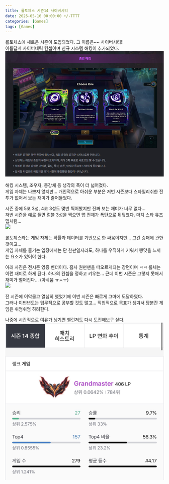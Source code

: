 ```yaml
---
title: 롤토체스 시즌14 사이버시티
date: 2025-05-16 00:00:00 +/-TTTT
categories: [Games]
tags: [Games]
---
```


롤토체스에 새로운 시즌이 도입되었다. 그 이름은~~ 사이버시티!!  
이름답게 사이버네틱 컨셉이며 신규 시스템 해킹이 추가되었다.  
![](/assets/posts/2025-05-16-LoLChess14/2.png)

해킹 시스템, 조우자, 증강체 등 생각의 폭이 더 넓어졌다.  
게임 자체는 나쁘지 않지만... 개인적으로 아쉬운 부분은 저번 시즌보다 스타일리쉬한 전투가 없어서 보는 재미가 줄어들었다.  

시즌 중에 5코 3성, 4코 3성도 몇번 찍어봤지만 진짜 보는 재미가 너무 없다...  
저번 시즌을 예로 들면 럼블 3성을 찍으면 맵 전체가 폭탄으로 뒤덮였다. 마치 스타 유즈맵처럼...  
![](/assets/posts/2025-05-16-LoLChess14/3.png)

롤토체스라는 게임 자체는 확률과 데이터를 기반으로 한 싸움이지만... 그건 승패에 관한 것이고...   
게임 자체를 즐기는 입장에서는 단 한판일지라도, 하나를 우직하게 키워서 뽕맛을 느끼는 요소가 있어야 한다. 

아래 사진은 전시즌 영증 벤더이다. 흡사 원펀맨을 떠오르게되는 장면이며 ㅋㅋ 롤체는 이런 재미로 하게 된다. 하나의 컨셉을 정하고 키우는... 근데 이번 시즌은 그렇지 못해서 재미가 떨어진다...  (아쉬움 ㅠㅅㅜ)  
![](/assets/posts/2025-05-16-LoLChess14/4.gif)

전 시즌에 이악물고 열심히 했었기에 이번 시즌은 빠르게 그마에 도달하였다.  
그러나 이번년도는 업무적으로 공부할 것도 많고... 직업적으로 목표가 생겨서 당분간 게임은 쉬엄쉬엄 하려한다. 

나중에 시간적으로 여유가 생기면 챌린저도 다시 도전해보구 싶다.
![](/assets/posts/2025-05-16-LoLChess14/1.jpg)